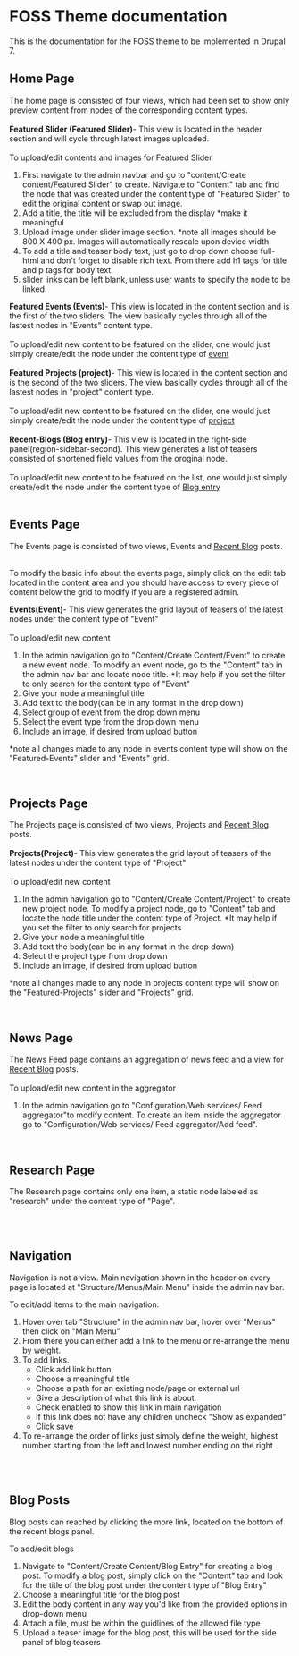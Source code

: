 <h1>FOSS Theme documentation</h1>
This is the documentation for the FOSS theme to be implemented in Drupal 7.<br />
<h2>Home Page</h2>
The home page is consisted of four views, which had been set to show only preview content from nodes of the corresponding content types.<br /><br />
<strong>Featured Slider (Featured Slider)</strong>- This view is located in the header section
and will cycle through latest images uploaded. <br /><br /> To upload/edit contents and images for Featured 
Slider
<ol>
<li>First navigate to the admin navbar and go to "content/Create content/Featured Slider" to create. Navigate to "Content" tab and find the node that was created under the content type of "Featured Slider" to edit the original content or swap out image.</li>
<li>Add a title, the title will be excluded from the display  *make it meaningful</li>
<li>Upload image under slider image section. *note all images should be 800 X 400 px. Images will automatically rescale upon device width.</li>
<li>To add a title and teaser body text, just go to drop down choose full-html and don't forget to disable rich text. From there add h1 tags for title and p tags for body text.</li>
<li>slider links can be left blank, unless user wants to specify the node to be linked.</li>
</ol>
<strong>Featured Events (Events)</strong>- This view is located in the content section and is the first of the two sliders. The view basically cycles through all of the lastest nodes in "Events" content type.<br /><br /> To upload/edit new content to be featured on the slider, one would just simply create/edit the node under the content type of  <a href="#events">event</a><br /><br />
<strong>Featured Projects (project)</strong>- This view is located in the content section and is the second of the two sliders. The view basically cycles through all of the lastest nodes in "project" content type.<br /><br /> To upload/edit new content to be featured on the slider, one would just simply create/edit the node under the content type of  <a href="#projects">project</a><br /><br />
<strong>Recent-Blogs (Blog entry)</strong>- This view is located in the right-side panel(region-sidebar-second). This view generates a list of teasers consisted of shortened field values from the oroginal node.<br /><br /> To upload/edit new content to be featured on the list, one would just simply create/edit the node under the content type of  <a href="#blogs">Blog entry</a><br /><br />
<h2>Events Page</h2>
The Events page is consisted of two views, Events and <a href="#blogs">Recent Blog</a> posts.<br /><br />
<p>To modify the basic info about the events page, simply click on the edit tab located in the content area and you should have access to every piece of content below the grid to modify if you are a registered admin.</p>
<strong>Events(Event)</strong>- This view generates the grid layout of teasers of the latest nodes under the content type of "Event"<br /><br /> <a name="events">To upload/edit new content</a>
<ol><li>In the admin navigation go to "Content/Create Content/Event" to create a new event node.  To modify an event node, go to the "Content" tab in the admin nav bar and locate node title. *It may help if you set the filter to only search for the content type of "Event"</li>
<li>Give your node a meaningful title</li>
<li>Add text to the body(can be in any format in the drop down)</li>
<li>Select group of event from the drop down menu</li>
<li>Select the event type from the drop down menu</li>
<li>Include an image, if desired from upload button</li>
</ol>
<p>*note all changes made to any node in events content type will show on the "Featured-Events" slider and "Events" grid.</p><br />

<h2>Projects Page</h2>
The Projects page is consisted of two views, Projects and <a href="#blogs">Recent Blog</a> posts.<br /><br />
<strong>Projects(Project)</strong>- This view generates the grid layout of teasers of the latest nodes under the content type of "Project"<br /><br /> <a name="projects">To upload/edit new content</a>
<ol><li>In the admin navigation go to "Content/Create Content/Project" to create new project node.  To modify a project node, go to "Content" tab and locate the node title under the content type of Project. *It may help if you set the filter to only search for projects</li>
<li>Give your node a meaningful title</li>
<li>Add text the body(can be in any format in the drop down)</li>
<li>Select the project type from drop down</li>
<li>Include an image, if desired from upload button</li>
</ol>
<p>*note all changes made to any node in projects content type will show on the "Featured-Projects" slider and "Projects" grid.</p><br />
<h2>News Page</h2>
The News Feed page contains an aggregation of news feed and a view for <a href="#blogs">Recent Blog</a> posts.<br /><br />
To upload/edit new content in the aggregator<br />
<ol><li>In the admin navigation go to "Configuration/Web services/ Feed aggregator"to modify content. To create an item inside the aggregator go to "Configuration/Web services/ Feed aggregator/Add feed". </li>
</ol><br />
<h2>Research Page</h2>
<p>The Research page contains only one item, a static node labeled as "research" under the content type of "Page".</p><br /><br />
<h2>Navigation</h2>
<p>Navigation is not a view. Main navigation shown in the header on every page is located at "Structure/Menus/Main Menu" inside the admin nav bar.</p>
<p>To edit/add items to the main navigation:</p>
<ol>
<li>Hover over tab "Structure" in the admin nav bar, hover over "Menus" then click on "Main Menu"</li>
<li>From there you can either add a link to the menu or re-arrange the menu by weight.</li>
<li>To add links.<ul>
<li>Click add link button</li>
<li>Choose a meaningful title</li>
<li>Choose a path for an existing node/page or external url</li>
<li>Give a description of what this link is about.</li>
<li>Check enabled to show this link in main navigation</li>
<li>If this link does not have any children uncheck "Show as expanded"</li>
<li>Click save</li>
</ul></li>
<li>To re-arrange the order of links just simply define the weight, highest number starting from the left and lowest number ending on the right</li>
</ol><br/ ><br />
<h2>Blog Posts</h2>
<p><a name="blogs">Blog posts</a> can reached by clicking the more link, located on the bottom of the recent blogs panel.</p>
<p>To add/edit blogs</p>
<ol>
<li>Navigate to "Content/Create Content/Blog Entry" for creating a blog post. To modify a blog post, simply click on the "Content" tab and look for the title of the blog post under the content type of "Blog Entry" </li>
<li>Choose a meaningful title for the blog post</li>
<li>Edit the body content in any way you'd like from the provided options in drop-down menu</li>
<li>Attach a file, must be within the guidlines of the  allowed file type</li>
<li>Upload a teaser image for the blog post, this will be used for the side panel of blog teasers</li>
</ol>
